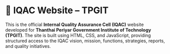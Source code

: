 # 📘 IQAC Website – TPGIT

This is the official **Internal Quality Assurance Cell (IQAC)** website developed for **Thanthai Periyar Government Institute of Technology (TPGIT)**. The site is built using HTML, CSS, and JavaScript, providing structured access to the IQAC vision, mission, functions, strategies, reports, and quality initiatives.

